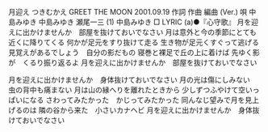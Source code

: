 月迎え
つきむかえ
GREET THE MOON
2001.09.19
作詞  作曲  編曲 (Ver.)   唄
中島みゆき   中島みゆき   瀬尾一三 (1)
中島みゆき
□ LYRIC (a)●『心守歌』
月を迎えに出かけませんか　部屋を抜けておいでなさい
月は意外と今の季節にとても近くに降りてくる
何かが足元をすり抜けて走る
生き物が足元くすぐって逃げる
見覚えがあるでしょう　自分の影だもの
寝巻と裸足で丘の上に着けば
先ゆく影が　くるり振り返るよ
月を迎えに出かけませんか　部屋を抜けておいでなさい

月を迎えに出かけませんか　身体抜けておいでなさい
月の光は傷にしみない　虫の背中も痛まない
月は山の縁へりを離れたときから
少しずつふやけて空いっぱいになる
さわってみたかった　かじってみたかった
同んなじ望みで月を見上げるのは
隣の谷から来た　小さいカナヘビ
月を迎えに出かけませんか　身体抜けておいでなさい